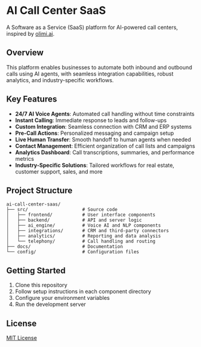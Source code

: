 # AI Call Center SaaS

A Software as a Service (SaaS) platform for AI-powered call centers, inspired by [olimi.ai](https://olimi.ai).

## Overview

This platform enables businesses to automate both inbound and outbound calls using AI agents, with seamless integration capabilities, robust analytics, and industry-specific workflows.

## Key Features

- **24/7 AI Voice Agents**: Automated call handling without time constraints
- **Instant Calling**: Immediate response to leads and follow-ups
- **Custom Integration**: Seamless connection with CRM and ERP systems
- **Pre-Call Actions**: Personalized messaging and campaign setup
- **Live Human Transfer**: Smooth handoff to human agents when needed
- **Contact Management**: Efficient organization of call lists and campaigns
- **Analytics Dashboard**: Call transcriptions, summaries, and performance metrics
- **Industry-Specific Solutions**: Tailored workflows for real estate, customer support, sales, and more

## Project Structure

```
ai-call-center-saas/
├── src/                    # Source code
│   ├── frontend/           # User interface components
│   ├── backend/            # API and server logic
│   ├── ai_engine/          # Voice AI and NLP components
│   ├── integrations/       # CRM and third-party connectors
│   ├── analytics/          # Reporting and data analysis
│   └── telephony/          # Call handling and routing
├── docs/                   # Documentation
└── config/                 # Configuration files
```

## Getting Started

1. Clone this repository
2. Follow setup instructions in each component directory
3. Configure your environment variables
4. Run the development server

## License

[MIT License](LICENSE)
